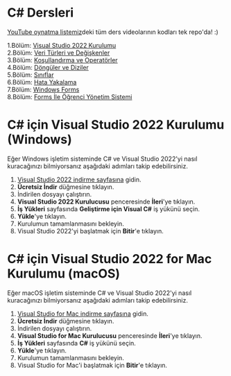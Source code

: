 # C# Dersleri
[YouTube oynatma listemiz](https://www.youtube.com/playlist?list=PLi2glt6IPZ0Vgp-KtflZvYiARqjlNDTGn)deki tüm ders videolarının kodları tek repo'da! :)

1.Bölüm: [Visual Studio 2022 Kurulumu](https://www.youtube.com/watch?v=6e_e0nLTtgk)  
2.Bölüm: [Veri Türleri ve Değişkenler](https://www.youtube.com/watch?v=9ghunELPZ0M)  
3.Bölüm: [Koşullandırma ve Operatörler](https://www.youtube.com/watch?v=dcY_iSt0Hlg)  
4.Bölüm: [Döngüler ve Diziler](https://www.youtube.com/watch?v=wK-61X75ydk)  
5.Bölüm: [Sınıflar](https://www.youtube.com/watch?v=QfFy_NfXybI)  
6.Bölüm: [Hata Yakalama](https://www.youtube.com/watch?v=QOcqVkMedHs)  
7.Bölüm: [Windows Forms](https://www.youtube.com/watch?v=PbNzPoQP2Co)  
8.Bölüm: [Forms İle Öğrenci Yönetim Sistemi](https://www.youtube.com/watch?v=IMK_1SctnAE)  

# C# için Visual Studio 2022 Kurulumu (Windows)

Eğer Windows işletim sisteminde C# ve Visual Studio 2022'yi nasıl kuracağınızı bilmiyorsanız aşağıdaki adımları takip edebilirsiniz.

1. [Visual Studio 2022 indirme sayfasına](https://visualstudio.microsoft.com/downloads/) gidin.
2. **Ücretsiz İndir** düğmesine tıklayın.
3. İndirilen dosyayı çalıştırın.
4. **Visual Studio 2022 Kurulucusu** penceresinde **İleri**'ye tıklayın.
5. **İş Yükleri** sayfasında **Geliştirme için Visual C#** iş yükünü seçin.
6. **Yükle**'ye tıklayın.
7. Kurulumun tamamlanmasını bekleyin.
8. Visual Studio 2022'yi başlatmak için **Bitir**'e tıklayın.

  
# C# için Visual Studio 2022 for Mac Kurulumu (macOS)

Eğer macOS işletim sisteminde C# ve Visual Studio 2022'yi nasıl kuracağınızı bilmiyorsanız aşağıdaki adımları takip edebilirsiniz.

1. [Visual Studio for Mac indirme sayfasına](https://visualstudio.microsoft.com/mac/) gidin.
2. **Ücretsiz İndir** düğmesine tıklayın.
3. İndirilen dosyayı çalıştırın.
4. **Visual Studio for Mac Kurulucusu** penceresinde **İleri**'ye tıklayın.
5. **İş Yükleri** sayfasında **C#** iş yükünü seçin.
6. **Yükle**'ye tıklayın.
7. Kurulumun tamamlanmasını bekleyin.
8. Visual Studio for Mac'i başlatmak için **Bitir**'e tıklayın.
